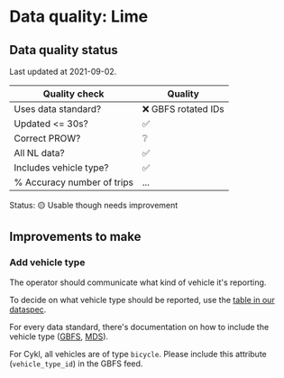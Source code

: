# Data quality: Lime

## Data quality status

Last updated at 2021-09-02.

| **Quality check** | **Quality**
| -- | -- |
| Uses data standard? | ❌ GBFS rotated IDs
| Updated <= 30s? | ✅
| Correct PROW? | ❔
| All NL data? | ✅
| Includes vehicle type? | ✅
| % Accuracy number of trips | ...

Status: 🟡 Usable though needs improvement

## Improvements to make

### Add vehicle type

The operator should communicate what kind of vehicle it's reporting. 

To decide on what vehicle type should be reported, use the [table in our dataspec](https://docs.crow.nl/deelfietsdashboard/hr-dataspec/#vehicle-types).

For every data standard, there's documentation on how to include the vehicle type ([GBFS](https://github.com/NABSA/gbfs/blob/master/gbfs.md#vehicle_typesjson-added-in-v21), [MDS](https://github.com/openmobilityfoundation/mobility-data-specification/blob/main/general-information.md#vehicle-types)).

For Cykl, all vehicles are of type `bicycle`. Please include this attribute (`vehicle_type_id`) in the GBFS feed.
